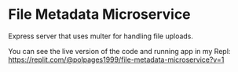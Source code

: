 # File Metadata Microservice
Express server that uses multer for handling file uploads.

You can see the live version of the code and running app in my Repl: https://replit.com/@polpages1999/file-metadata-microservice?v=1

